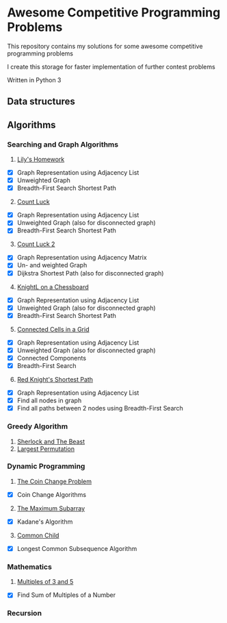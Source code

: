 # Awesome Competitive Programming Problems

This repository contains my solutions for some awesome competitive programming problems

I create this storage for faster implementation of further contest problems

Written in Python 3

Data structures
---------------


Algorithms
----------

### Searching and Graph Algorithms
1. <ins>Lily's Homework</ins>
- [x] Graph Representation using Adjacency List
- [x] Unweighted Graph
- [x] Breadth-First Search Shortest Path

2. <ins>Count Luck</ins>
- [x] Graph Representation using Adjacency List
- [x] Unweighted Graph (also for disconnected graph)
- [x] Breadth-First Search Shortest Path

3. <ins>Count Luck 2</ins>
- [x] Graph Representation using Adjacency Matrix
- [x] Un- and weighted Graph
- [x] Dijkstra Shortest Path (also for disconnected graph)

4. <ins>KnightL on a Chessboard</ins>
- [x] Graph Representation using Adjacency List
- [x] Unweighted Graph (also for disconnected graph)
- [x] Breadth-First Search Shortest Path

5. <ins>Connected Cells in a Grid</ins>
- [x] Graph Representation using Adjacency List
- [x] Unweighted Graph (also for disconnected graph)
- [x] Connected Components
- [x] Breadth-First Search

6. <ins>Red Knight's Shortest Path</ins>
- [x] Graph Representation using Adjacency List 
- [x] Find all nodes in graph
- [x] Find all paths between 2 nodes using Breadth-First Search

### Greedy Algorithm
1. <ins>Sherlock and The Beast</ins>
2. <ins>Largest Permutation</ins>

### Dynamic Programming
1. <ins>The Coin Change Problem</ins>
- [x] Coin Change Algorithms
2. <ins>The Maximum Subarray</ins>
- [x] Kadane's Algorithm
3. <ins>Common Child</ins>
- [x] Longest Common Subsequence Algorithm

### Mathematics
1. <ins>Multiples of 3 and 5</ins>
- [x] Find Sum of Multiples of a Number

### Recursion


